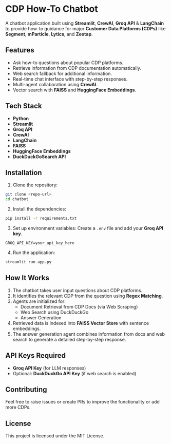 # CDP How-To Chatbot

A chatbot application built using **Streamlit**, **CrewAI**, **Groq API** & **LangChain**  to provide how-to guidance for major **Customer Data Platforms (CDPs)** like **Segment**, **mParticle**, **Lytics**, and **Zeotap**.

## Features
- Ask how-to questions about popular CDP platforms.
- Retrieve information from CDP documentation automatically.
- Web search fallback for additional information.
- Real-time chat interface with step-by-step responses.
- Multi-agent collaboration using **CrewAI**.
- Vector search with **FAISS** and **HuggingFace Embeddings**.

## Tech Stack
- **Python**
- **Streamlit** 
- **Groq API** 
- **CrewAI** 
- **LangChain**
- **FAISS** 
- **HuggingFace Embeddings**
- **DuckDuckGoSearch API** 

## Installation

1. Clone the repository:
```bash
git clone <repo-url>
cd chatbot
```

2. Install the dependencies:
```bash
pip install -r requirements.txt
```

3. Set up environment variables:
Create a `.env` file and add your **Groq API key**.
```env
GROQ_API_KEY=your_api_key_here
```

4. Run the application:
```bash
streamlit run app.py
```

## How It Works

1. The chatbot takes user input questions about CDP platforms.
2. It identifies the relevant CDP from the question using **Regex Matching**.
3. Agents are initialized for:
   - Document Retrieval from CDP Docs (via Web Scraping)
   - Web Search using DuckDuckGo
   - Answer Generation
4. Retrieved data is indexed into **FAISS Vector Store** with sentence embeddings.
5. The answer generation agent combines information from docs and web search to generate a detailed step-by-step response.



## API Keys Required
- **Groq API Key** (for LLM responses)
- Optional: **DuckDuckGo API Key** (if web search is enabled)

## Contributing
Feel free to raise issues or create PRs to improve the functionality or add more CDPs.

## License
This project is licensed under the MIT License.

